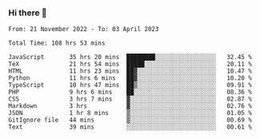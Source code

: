 ### Hi there 👋
<!--START_SECTION:waka-->

```text
From: 21 November 2022 - To: 03 April 2023

Total Time: 108 hrs 53 mins

JavaScript       35 hrs 20 mins  ████████░░░░░░░░░░░░░░░░░   32.45 %
TeX              21 hrs 54 mins  █████░░░░░░░░░░░░░░░░░░░░   20.11 %
HTML             11 hrs 23 mins  ██▓░░░░░░░░░░░░░░░░░░░░░░   10.47 %
Python           11 hrs 6 mins   ██▓░░░░░░░░░░░░░░░░░░░░░░   10.20 %
TypeScript       10 hrs 47 mins  ██▒░░░░░░░░░░░░░░░░░░░░░░   09.91 %
PHP              9 hrs 6 mins    ██░░░░░░░░░░░░░░░░░░░░░░░   08.36 %
CSS              3 hrs 7 mins    ▓░░░░░░░░░░░░░░░░░░░░░░░░   02.87 %
Markdown         3 hrs           ▓░░░░░░░░░░░░░░░░░░░░░░░░   02.76 %
JSON             1 hr 8 mins     ▒░░░░░░░░░░░░░░░░░░░░░░░░   01.05 %
GitIgnore file   44 mins         ▒░░░░░░░░░░░░░░░░░░░░░░░░   00.69 %
Text             39 mins         ░░░░░░░░░░░░░░░░░░░░░░░░░   00.61 %
```

<!--END_SECTION:waka-->

<!--
**ShadowSkeleton/ShadowSkeleton** is a ✨ _special_ ✨ repository because its `README.md` (this file) appears on your GitHub profile.

Here are some ideas to get you started:

- 🔭 I’m currently working on ...
- 🌱 I’m currently learning ...
- 👯 I’m looking to collaborate on ...
- 🤔 I’m looking for help with ...
- 💬 Ask me about ...
- 📫 How to reach me: ...
- 😄 Pronouns: ...
- ⚡ Fun fact: ...
-->
